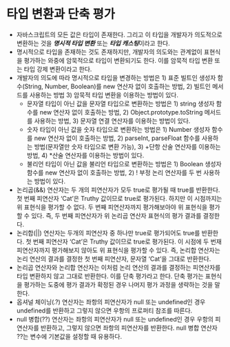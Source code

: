 # 타입 변환과 단축 평가

- 자바스크립트의 모든 값은 타입이 존재한다. 그리고 이 타입을 개발자가 의도적으로 변환하는 것을 ***명시적 타입 변환*** 또는 ***타입 캐스팅***이라고 한다.
- 명시적으로 타입을 존재하는 것도 존재하지만, 개발자의 의도와는 관계없이 표현식을 평가하는 와중에 암묵적으로 타입이 변환되기도 한다. 이를 암묵적 타입 변환 또는 타입 강제 변환이라고 한다.
- 개발자의 의도에 따라 명시적으로 타입을 변경하는 방법은 1) 표준 빌트인 생성자 함수(String, Number, Boolean)를 new 연산자 없이 호출하는 방법, 2) 빌트인 메서드를 사용하는 방법 3) 암묵적 타입 변환을 이용하는 방법이 있다.
  - 문자열 타입이 아닌 값을 문자열 타입으로 변환하는 방법은 1) string 생성자 함수를 new 연산자 없이 호출하는 방법, 2) Object.prototype.toString 메서드를 사용하는 방법, 3) 문자열 연결 연산자를 이용하는 방법이 있다.
  - 숫자 타입이 아닌 값을 숫자 타입으로 변환하는 방법은 1) Number 생성자 함수를 new 연산자 없이 호출하는 방법, 2) parseInt, parseFloat 함수를 사용하는 방법(문자열만 숫자 타입으로 변환 가능), 3)  +단항 산술 연산자를 이용하는 방법, 4) *산술 연산자를 이용하는 방법이 있다.
  - 불리언 타입이 아닌 값을 불리언 타입으로 변환하는 방법은 1) Boolean 생성자 함수를 new 연산자 없이 호출하는  방법, 2) ! 부정 논리 연산자를 두 번 사용하는 방법이 있다.
- 논리곱(&&) 연산자는 두 개의 피연산자가 모두 true로 평가될 때 true를 반환한다. 첫 번째 피연산자 ‘Cat’은 Truthy 값이므로 true로 평가된다. 하지만 이 시점까지는 위 표현식을 평가할 수 없다. 두 번째 피연산자까지 평가해보아야 위 표현식을 평가할 수 있다. 즉, 두 번째 피연산자가 위 논리곱 연산자 표현식의 평가 결과를 결정한다.
- 논리합(||) 연산자는 두개의 피연산자 중 하나만 true로 평가되어도 true를 반환한다. 첫 번째 피연산자 ‘Cat’은 Truthy 값이므로 true로 평가된다. 이 시점에 두 번재 피연산자까지 평가해보지 않아도 위 표현식을 평가할 수 있다. 즉, 논리합 연산자는 논리 연산의 결과를 결정한 첫 번째 피연산자, 문자열 ‘Cat’을 그대로 반환한다.
- 논리곱 연산자와 논리합 연산자는 이처럼 논리 연산의 결과를 결정하는 피연산자를 타입 변환하지 않고 그대로 반환한다. 이를 단축 평가라고 한다. 단축 평가는 표현식을 평가하는 도중에 평가 결과가 확정된 경우 나머지 평가 과정을 생략하는 것을 말한다.
- 옵셔널 체이닝(.?) 연산자는 좌항의 피연산자가 null 또는 undefined인 경우 undefined를 반환하고 그렇지 않으면 우항의 프로퍼티 참조를 따른다.
- null 병합(??) 연산자는 좌항의 피연산자가 null 또는 undefined인 경우 우항의 피연산자를 반환하고, 그렇지 않으면 좌항의 피연산자를 반환한다. null 병합 연산자 ??는 변수에 기본값을 설정할 때 유용하다.